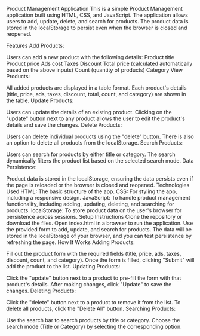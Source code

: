 Product Management Application
This is a simple Product Management application built using HTML, CSS, and JavaScript. The application allows users to add, update, delete, and search for products. The product data is stored in the localStorage to persist even when the browser is closed and reopened.

Features
Add Products:

Users can add a new product with the following details:
Product title
Product price
Ads cost
Taxes
Discount
Total price (calculated automatically based on the above inputs)
Count (quantity of products)
Category
View Products:

All added products are displayed in a table format.
Each product's details (title, price, ads, taxes, discount, total, count, and category) are shown in the table.
Update Products:

Users can update the details of an existing product.
Clicking on the "update" button next to any product allows the user to edit the product's details and save the changes.
Delete Products:

Users can delete individual products using the "delete" button.
There is also an option to delete all products from the localStorage.
Search Products:

Users can search for products by either title or category.
The search dynamically filters the product list based on the selected search mode.
Data Persistence:

Product data is stored in the localStorage, ensuring the data persists even if the page is reloaded or the browser is closed and reopened.
Technologies Used
HTML: The basic structure of the app.
CSS: For styling the app, including a responsive design.
JavaScript: To handle product management functionality, including adding, updating, deleting, and searching for products.
localStorage: To store product data on the user's browser for persistence across sessions.
Setup Instructions
Clone the repository or download the files.
Open index.html in a browser to run the application.
Use the provided form to add, update, and search for products.
The data will be stored in the localStorage of your browser, and you can test persistence by refreshing the page.
How It Works
Adding Products:

Fill out the product form with the required fields (title, price, ads, taxes, discount, count, and category).
Once the form is filled, clicking "Submit" will add the product to the list.
Updating Products:

Click the "update" button next to a product to pre-fill the form with that product's details.
After making changes, click "Update" to save the changes.
Deleting Products:

Click the "delete" button next to a product to remove it from the list.
To delete all products, click the "Delete All" button.
Searching Products:

Use the search bar to search products by title or category.
Choose the search mode (Title or Category) by selecting the corresponding option.
